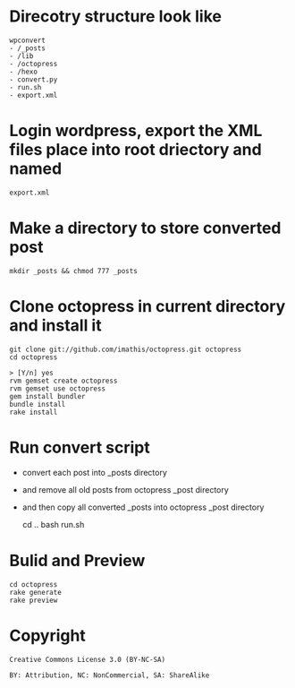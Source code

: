 # Direcotry structure look like

	wpconvert
	- /_posts
	- /lib
	- /octopress
	- /hexo
	- convert.py
	- run.sh
	- export.xml

# Login wordpress, export the XML files place into root driectory and named

	export.xml

# Make a directory to store converted post

	mkdir _posts && chmod 777 _posts

# Clone octopress in current directory and install it

	git clone git://github.com/imathis/octopress.git octopress
	cd octopress

	> [Y/n] yes
	rvm gemset create octopress
	rvm gemset use octopress
	gem install bundler
	bundle install
	rake install

# Run convert script 

- convert each post into _posts directory
- and remove all old posts from octopress _post directory
- and then copy all converted _posts into octopress _post directory

	cd ..
	bash run.sh

# Bulid and Preview

	cd octopress
	rake generate
	rake preview

# Copyright

	Creative Commons License 3.0 (BY-NC-SA)

	BY: Attribution, NC: NonCommercial, SA: ShareAlike